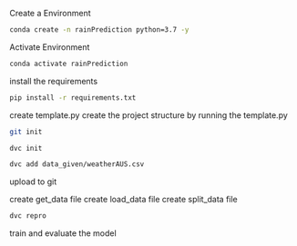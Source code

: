 Create a Environment
```bash
conda create -n rainPrediction python=3.7 -y
```
Activate Environment
```bash
conda activate rainPrediction
```
install the requirements
```bash
pip install -r requirements.txt
```
create template.py
create the project structure by running the template.py

```bash
git init
```
```bash
dvc init
```
```bash
dvc add data_given/weatherAUS.csv
```
upload to git

create get_data file
create load_data file
create split_data file

```bash
dvc repro
```

train and evaluate the model